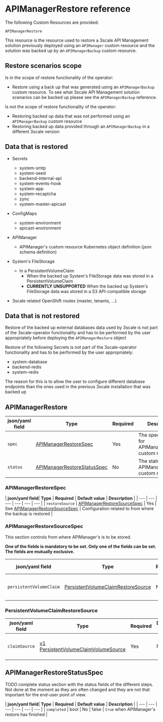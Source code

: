 # APIManagerRestore reference

The following Custom Resources are provided:

`APIManagerRestore`

This resource is the resource used to restore a 3scale API Management solution
previously deployed using an `APIManager` custom resource and the solution was
backed up by an `APIManagerBackup` custom resource.

## Restore scenarios scope

Is in the scope of restore functionality of the operator:
* Restore using a back up that was generated using an `APIManagerBackup` custom
  resource. To see what 3scale API Management solution scenarios can be backed
  up please see the `APIManagerBackup` reference.

Is not the scope of restore functionality of the operator:
*  Restoring backed up data that was not performed using an `APIManagerBackup`
   custom resource
*  Restoring backed up data provided through an `APIManagerBackup` in a
   different 3scale version

## Data that is restored

* Secrets
  * system-smtp
  * system-seed
  * backend-internal-api
  * system-events-hook
  * system-app
  * system-recaptcha
  * zync
  * system-master-apicast

* ConfigMaps
  * system-environment
  * apicast-environment

* APIManager
  * APIManager's custom resource Kubernetes object definition (json schema definition)

* System's FileStorage
  * In a PersistentVolumeClaim
    * When the backed up System's FileStorage data was stored in a PersistentVolumeClaim
    * **CURRENTLY UNSUPPORTED**  When the backed up System's FileStorage data was stored in a S3 API-compatible storage

* 3scale related OpenShift routes (master, tenants, ...)

## Data that is not restored

Restore of the backed up external databases data used by 3scale is not part of
the 3scale-operator functionality and has to be performed by the user appropriately
before deploying the `APIManagerRestore` object

Restore of the following Secrets is not part of the 3scale-operator functionality
and has to be performed by the user appropriately:
  * system-database
  * backend-redis
  * system-redis

The reason for this is to allow the user to configure different database endpoints
than the ones used in the previous 3scale installation that was backed up

## APIManagerRestore

| **json/yaml field**| **Type** | **Required** | **Description** |
| --- | --- | --- | --- |
| `spec` | [APIManagerRestoreSpec](#APIManagerRestoreSpec) | Yes | The specfication for APIManagerBackup custom resource |
| `status` | [APIManagerRestoreStatusSpec](#APIManagerRestoreStatusSpec) | No | The status of APIManagerBackup custom resource |

### APIManagerRestoreSpec

| **json/yaml field**| **Type** | **Required** | **Default value** | **Description** |
| --- | --- | --- | --- | --- | --- |
| `restoreSource` | [APIManagerRestoreSourceSpec](#APIManagerRestoreSourceSpec) | Yes | See [APIManagerRestoreSourceSpec](#APIManagerRestoreSourceSpec) | Configuration related to from where the backup is restored |

### APIManagerRestoreSourceSpec

This section controls from where APIManager's is to be stored.

**One of the fields is mandatory to be set. Only one of the fields can be set. The fields are mutually exclusive.**

| **json/yaml field**| **Type** | **Required** | **Default value** | **Description** |
| --- | --- | --- | --- | --- |
| `persistentVolumeClaim` | [PersistentVolumeClaimRestoreSource](#PersistentVolumeClaimRestoreSource) | No | nil | APIManager restore source from PVC |

### PersistentVolumeClaimRestoreSource
| **json/yaml field**| **Type** | **Required** | **Default value** | **Description** |
| --- | --- | --- | --- | --- |
| `claimSource` | [v1 PersistentVolumeClaimVolumeSource](https://v1-17.docs.kubernetes.io/docs/reference/generated/kubernetes-api/v1.17/#persistentvolumeclaimvolumesource-v1-core) | Yes | N/A | PersistentvolumeClaim source where the backup is to be restored from |

## APIManagerRestoreStatusSpec

TODO complete status section with the status fields of the different steps. Not done at the moment as they are often changed
and they are not that important for the end-user point of view.

| **json/yaml field**| **Type** | **Required** | **Default value** | **Description** |
| --- | --- | --- | --- | --- | --- |
| `completed` | bool | No | false | `true` when APIManager's restore has finished |